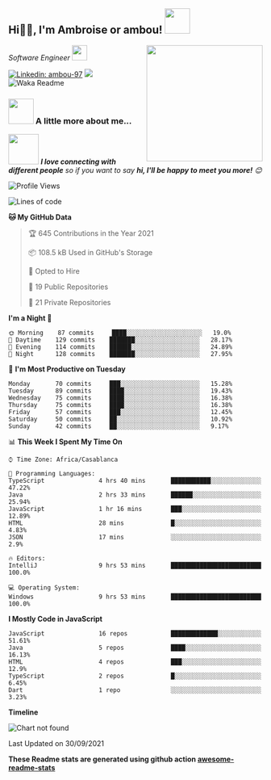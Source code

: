 <h2>Hi🙏🏻, I'm Ambroise or ambou! <img src="https://media.giphy.com/media/12oufCB0MyZ1Go/giphy.gif" width="50"></h2>
<img align='right' src="https://media.giphy.com/media/XH5DBrjjjWUIBCQ13b/giphy.gif" width="230">
<p><em>Software Engineer <img src="https://media.giphy.com/media/WUlplcMpOCEmTGBtBW/giphy.gif" width="30"> 
</em></p>

[![Linkedin: ambou-97](https://img.shields.io/badge/-ambou-97-blue?style=flat-square&logo=Linkedin&logoColor=white&link=https://www.linkedin.com/in/ambroisetine/)](https://www.linkedin.com/in/ambroisetine/)
![](https://visitor-badge.glitch.me/badge?page_id=ambou-97)
![Waka Readme](https://github.com/ambou-97/ambou-97/workflows/Waka%20Readme/badge.svg)


### <img src="https://media.giphy.com/media/VgCDAzcKvsR6OM0uWg/giphy.gif" width="50"> A little more about me...

<img src="https://media.giphy.com/media/LnQjpWaON8nhr21vNW/giphy.gif" width="60"> <em><b>I love connecting with different people</b> so if you want to say <b>hi, I'll be happy to meet you more!</b> 😊</em>

<!--START_SECTION:waka-->
![Profile Views](http://img.shields.io/badge/Profile%20Views-1-blue)

![Lines of code](https://img.shields.io/badge/From%20Hello%20World%20I%27ve%20Written-2.4%20million%20lines%20of%20code-blue)

**🐱 My GitHub Data** 

> 🏆 645 Contributions in the Year 2021
 > 
> 📦 108.5 kB Used in GitHub's Storage 
 > 
> 💼 Opted to Hire
 > 
> 📜 19 Public Repositories 
 > 
> 🔑 21 Private Repositories  
 > 
**I'm a Night 🦉** 

```text
🌞 Morning    87 commits     ████░░░░░░░░░░░░░░░░░░░░░   19.0% 
🌆 Daytime    129 commits    ███████░░░░░░░░░░░░░░░░░░   28.17% 
🌃 Evening    114 commits    ██████░░░░░░░░░░░░░░░░░░░   24.89% 
🌙 Night      128 commits    ███████░░░░░░░░░░░░░░░░░░   27.95%

```
📅 **I'm Most Productive on Tuesday** 

```text
Monday       70 commits     ███░░░░░░░░░░░░░░░░░░░░░░   15.28% 
Tuesday      89 commits     ████░░░░░░░░░░░░░░░░░░░░░   19.43% 
Wednesday    75 commits     ████░░░░░░░░░░░░░░░░░░░░░   16.38% 
Thursday     75 commits     ████░░░░░░░░░░░░░░░░░░░░░   16.38% 
Friday       57 commits     ███░░░░░░░░░░░░░░░░░░░░░░   12.45% 
Saturday     50 commits     ██░░░░░░░░░░░░░░░░░░░░░░░   10.92% 
Sunday       42 commits     ██░░░░░░░░░░░░░░░░░░░░░░░   9.17%

```


📊 **This Week I Spent My Time On** 

```text
⌚︎ Time Zone: Africa/Casablanca

💬 Programming Languages: 
TypeScript               4 hrs 40 mins       ███████████░░░░░░░░░░░░░░   47.22% 
Java                     2 hrs 33 mins       ██████░░░░░░░░░░░░░░░░░░░   25.94% 
JavaScript               1 hr 16 mins        ███░░░░░░░░░░░░░░░░░░░░░░   12.89% 
HTML                     28 mins             █░░░░░░░░░░░░░░░░░░░░░░░░   4.83% 
JSON                     17 mins             ░░░░░░░░░░░░░░░░░░░░░░░░░   2.9%

🔥 Editors: 
IntelliJ                 9 hrs 53 mins       █████████████████████████   100.0%

💻 Operating System: 
Windows                  9 hrs 53 mins       █████████████████████████   100.0%

```

**I Mostly Code in JavaScript** 

```text
JavaScript               16 repos            █████████████░░░░░░░░░░░░   51.61% 
Java                     5 repos             ████░░░░░░░░░░░░░░░░░░░░░   16.13% 
HTML                     4 repos             ███░░░░░░░░░░░░░░░░░░░░░░   12.9% 
TypeScript               2 repos             █░░░░░░░░░░░░░░░░░░░░░░░░   6.45% 
Dart                     1 repo              ░░░░░░░░░░░░░░░░░░░░░░░░░   3.23%

```


**Timeline**

![Chart not found](https://raw.githubusercontent.com/ambou-97/ambou-97/master/charts/bar_graph.png) 


 Last Updated on 30/09/2021
<!--END_SECTION:waka-->

**These Readme stats are generated using github action [awesome-readme-stats](https://github.com/ambou-97waka-readme-stats)**

<!--
**ambou-97/ambou-97** is a ✨ _special_ ✨ repository because its `README.md` (this file) appears on your GitHub profile.

Here are some ideas to get you started:

- 🔭 I’m currently working on ...
- 🌱 I’m currently learning ...
- 👯 I’m looking to collaborate on ...
- 🤔 I’m looking for help with ...
- 💬 Ask me about ...
- 📫 How to reach me: ...
- 😄 Pronouns: ...
- ⚡ Fun fact: ...
-->
